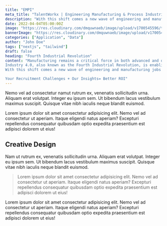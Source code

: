 ```yaml
---
title: "EMPI"
meta_title: "TalentWorkx | Engineering Manufacturing & Process Industries"
description: "With this shift comes a new wave of engineering and manufacturing jobs and in-demand skills. We have a deep understanding of the industry and its functionality..."
date: 2022-04-04T05:00:00Z
image: "https://res.cloudinary.com/dmquwnaeb/image/upload/v1700545596/talentWorkx/lterysn8qsjb5e4cvf1k.png"
bannerImage: "https://res.cloudinary.com/dmquwnaeb/image/upload/v1700545596/talentWorkx/lterysn8qsjb5e4cvf1k.png"
categories: ["Application", "Data"]
author: "John Doe"
tags: ["nextjs", "tailwind"]
draft: false
heading: "Fourth Industrial Revolution"
content: "Manufacturing remains a critical force in both advanced and developing economies. But the sector has changed, bringing new opportunities and challenges to business leaders and policy makers.
Industry 4.0, also known as the Fourth Industrial Revolution, is enabling businesses to utilise advanced technological capabilities throughout the entire product lifecycle, resulting in increased visibility into operations, substantial cost savings and faster production times.
With this shift comes a new wave of engineering and manufacturing jobs and in-demand skills. We have a deep understanding of the industry and its functionality and can help you meet your local as well as global Talent Demand.

Your Recruitment Challenges + Our Insights= Better ROI"
---
```


Nemo vel ad consectetur namut rutrum ex, venenatis sollicitudin urna. Aliquam erat volutpat. Integer eu ipsum sem. Ut bibendum lacus vestibulum maximus suscipit. Quisque vitae nibh iaculis neque blandit euismod.

Lorem ipsum dolor sit amet consectetur adipisicing elit. Nemo vel ad consectetur ut aperiam. Itaque eligendi natus aperiam? Excepturi repellendus consequatur quibusdam optio expedita praesentium est adipisci dolorem ut eius!

## Creative Design

Nam ut rutrum ex, venenatis sollicitudin urna. Aliquam erat volutpat. Integer eu ipsum sem. Ut bibendum lacus vestibulum maximus suscipit. Quisque vitae nibh iaculis neque blandit euismod.

> Lorem ipsum dolor sit amet consectetur adipisicing elit. Nemo vel ad consectetur ut aperiam. Itaque eligendi natus aperiam? Excepturi repellendus consequatur quibusdam optio expedita praesentium est adipisci dolorem ut eius!

Lorem ipsum dolor sit amet consectetur adipisicing elit. Nemo vel ad consectetur ut aperiam. Itaque eligendi natus aperiam? Excepturi repellendus consequatur quibusdam optio expedita praesentium est adipisci dolorem ut eius!
